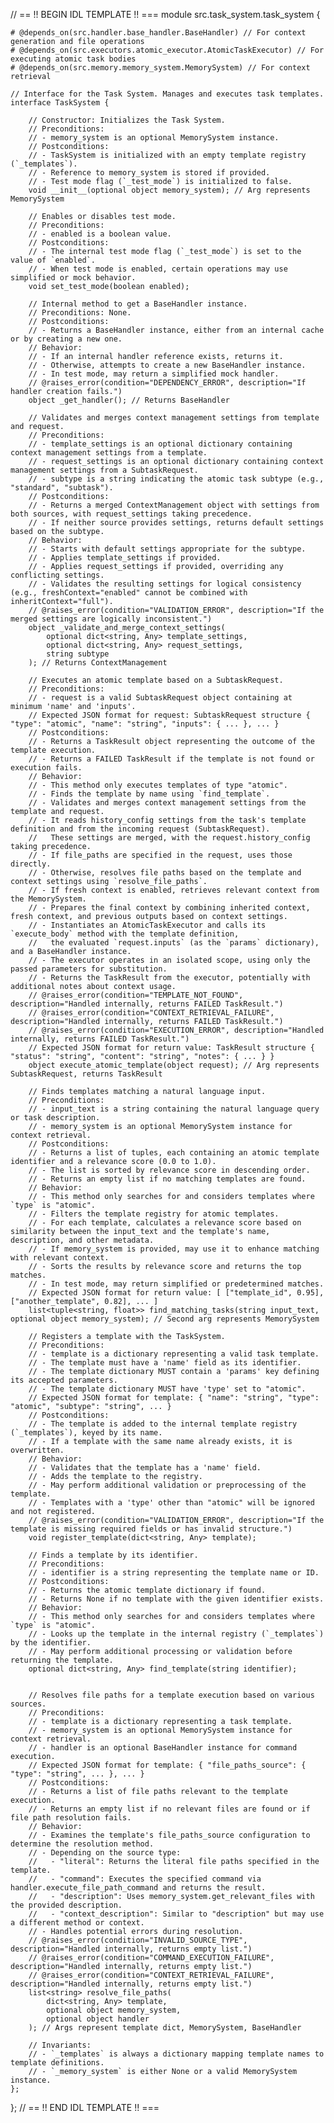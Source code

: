 // == !! BEGIN IDL TEMPLATE !! ===
module src.task_system.task_system {

    # @depends_on(src.handler.base_handler.BaseHandler) // For context generation and file operations
    # @depends_on(src.executors.atomic_executor.AtomicTaskExecutor) // For executing atomic task bodies
    # @depends_on(src.memory.memory_system.MemorySystem) // For context retrieval

    // Interface for the Task System. Manages and executes task templates.
    interface TaskSystem {

        // Constructor: Initializes the Task System.
        // Preconditions:
        // - memory_system is an optional MemorySystem instance.
        // Postconditions:
        // - TaskSystem is initialized with an empty template registry (`_templates`).
        // - Reference to memory_system is stored if provided.
        // - Test mode flag (`_test_mode`) is initialized to false.
        void __init__(optional object memory_system); // Arg represents MemorySystem

        // Enables or disables test mode.
        // Preconditions:
        // - enabled is a boolean value.
        // Postconditions:
        // - The internal test mode flag (`_test_mode`) is set to the value of `enabled`.
        // - When test mode is enabled, certain operations may use simplified or mock behavior.
        void set_test_mode(boolean enabled);

        // Internal method to get a BaseHandler instance.
        // Preconditions: None.
        // Postconditions:
        // - Returns a BaseHandler instance, either from an internal cache or by creating a new one.
        // Behavior:
        // - If an internal handler reference exists, returns it.
        // - Otherwise, attempts to create a new BaseHandler instance.
        // - In test mode, may return a simplified mock handler.
        // @raises_error(condition="DEPENDENCY_ERROR", description="If handler creation fails.")
        object _get_handler(); // Returns BaseHandler

        // Validates and merges context management settings from template and request.
        // Preconditions:
        // - template_settings is an optional dictionary containing context management settings from a template.
        // - request_settings is an optional dictionary containing context management settings from a SubtaskRequest.
        // - subtype is a string indicating the atomic task subtype (e.g., "standard", "subtask").
        // Postconditions:
        // - Returns a merged ContextManagement object with settings from both sources, with request_settings taking precedence.
        // - If neither source provides settings, returns default settings based on the subtype.
        // Behavior:
        // - Starts with default settings appropriate for the subtype.
        // - Applies template_settings if provided.
        // - Applies request_settings if provided, overriding any conflicting settings.
        // - Validates the resulting settings for logical consistency (e.g., freshContext="enabled" cannot be combined with inheritContext="full").
        // @raises_error(condition="VALIDATION_ERROR", description="If the merged settings are logically inconsistent.")
        object _validate_and_merge_context_settings(
            optional dict<string, Any> template_settings,
            optional dict<string, Any> request_settings,
            string subtype
        ); // Returns ContextManagement

        // Executes an atomic template based on a SubtaskRequest.
        // Preconditions:
        // - request is a valid SubtaskRequest object containing at minimum 'name' and 'inputs'.
        // Expected JSON format for request: SubtaskRequest structure { "type": "atomic", "name": "string", "inputs": { ... }, ... }
        // Postconditions:
        // - Returns a TaskResult object representing the outcome of the template execution.
        // - Returns a FAILED TaskResult if the template is not found or execution fails.
        // Behavior:
        // - This method only executes templates of type "atomic".
        // - Finds the template by name using `find_template`.
        // - Validates and merges context management settings from the template and request.
        // - It reads history_config settings from the task's template definition and from the incoming request (SubtaskRequest). 
        //   These settings are merged, with the request.history_config taking precedence.
        // - If file_paths are specified in the request, uses those directly.
        // - Otherwise, resolves file paths based on the template and context settings using `resolve_file_paths`.
        // - If fresh context is enabled, retrieves relevant context from the MemorySystem.
        // - Prepares the final context by combining inherited context, fresh context, and previous outputs based on context settings.
        // - Instantiates an AtomicTaskExecutor and calls its `execute_body` method with the template definition,
        //   the evaluated `request.inputs` (as the `params` dictionary), and a BaseHandler instance.
        // - The executor operates in an isolated scope, using only the passed parameters for substitution.
        // - Returns the TaskResult from the executor, potentially with additional notes about context usage.
        // @raises_error(condition="TEMPLATE_NOT_FOUND", description="Handled internally, returns FAILED TaskResult.")
        // @raises_error(condition="CONTEXT_RETRIEVAL_FAILURE", description="Handled internally, returns FAILED TaskResult.")
        // @raises_error(condition="EXECUTION_ERROR", description="Handled internally, returns FAILED TaskResult.")
        // Expected JSON format for return value: TaskResult structure { "status": "string", "content": "string", "notes": { ... } }
        object execute_atomic_template(object request); // Arg represents SubtaskRequest, returns TaskResult

        // Finds templates matching a natural language input.
        // Preconditions:
        // - input_text is a string containing the natural language query or task description.
        // - memory_system is an optional MemorySystem instance for context retrieval.
        // Postconditions:
        // - Returns a list of tuples, each containing an atomic template identifier and a relevance score (0.0 to 1.0).
        // - The list is sorted by relevance score in descending order.
        // - Returns an empty list if no matching templates are found.
        // Behavior:
        // - This method only searches for and considers templates where `type` is "atomic".
        // - Filters the template registry for atomic templates.
        // - For each template, calculates a relevance score based on similarity between the input_text and the template's name, description, and other metadata.
        // - If memory_system is provided, may use it to enhance matching with relevant context.
        // - Sorts the results by relevance score and returns the top matches.
        // - In test mode, may return simplified or predetermined matches.
        // Expected JSON format for return value: [ ["template_id", 0.95], ["another_template", 0.82], ... ]
        list<tuple<string, float>> find_matching_tasks(string input_text, optional object memory_system); // Second arg represents MemorySystem

        // Registers a template with the TaskSystem.
        // Preconditions:
        // - template is a dictionary representing a valid task template.
        // - The template must have a 'name' field as its identifier.
        // - The template dictionary MUST contain a 'params' key defining its accepted parameters.
        // - The template dictionary MUST have 'type' set to "atomic".
        // Expected JSON format for template: { "name": "string", "type": "atomic", "subtype": "string", ... }
        // Postconditions:
        // - The template is added to the internal template registry (`_templates`), keyed by its name.
        // - If a template with the same name already exists, it is overwritten.
        // Behavior:
        // - Validates that the template has a 'name' field.
        // - Adds the template to the registry.
        // - May perform additional validation or preprocessing of the template.
        // - Templates with a 'type' other than "atomic" will be ignored and not registered.
        // @raises_error(condition="VALIDATION_ERROR", description="If the template is missing required fields or has invalid structure.")
        void register_template(dict<string, Any> template);

        // Finds a template by its identifier.
        // Preconditions:
        // - identifier is a string representing the template name or ID.
        // Postconditions:
        // - Returns the atomic template dictionary if found.
        // - Returns None if no template with the given identifier exists.
        // Behavior:
        // - This method only searches for and considers templates where `type` is "atomic".
        // - Looks up the template in the internal registry (`_templates`) by the identifier.
        // - May perform additional processing or validation before returning the template.
        optional dict<string, Any> find_template(string identifier);


        // Resolves file paths for a template execution based on various sources.
        // Preconditions:
        // - template is a dictionary representing a task template.
        // - memory_system is an optional MemorySystem instance for context retrieval.
        // - handler is an optional BaseHandler instance for command execution.
        // Expected JSON format for template: { "file_paths_source": { "type": "string", ... }, ... }
        // Postconditions:
        // - Returns a list of file paths relevant to the template execution.
        // - Returns an empty list if no relevant files are found or if file path resolution fails.
        // Behavior:
        // - Examines the template's file_paths_source configuration to determine the resolution method.
        // - Depending on the source type:
        //   - "literal": Returns the literal file paths specified in the template.
        //   - "command": Executes the specified command via handler.execute_file_path_command and returns the result.
        //   - "description": Uses memory_system.get_relevant_files with the provided description.
        //   - "context_description": Similar to "description" but may use a different method or context.
        // - Handles potential errors during resolution.
        // @raises_error(condition="INVALID_SOURCE_TYPE", description="Handled internally, returns empty list.")
        // @raises_error(condition="COMMAND_EXECUTION_FAILURE", description="Handled internally, returns empty list.")
        // @raises_error(condition="CONTEXT_RETRIEVAL_FAILURE", description="Handled internally, returns empty list.")
        list<string> resolve_file_paths(
            dict<string, Any> template,
            optional object memory_system,
            optional object handler
        ); // Args represent template dict, MemorySystem, BaseHandler

        // Invariants:
        // - `_templates` is always a dictionary mapping template names to template definitions.
        // - `_memory_system` is either None or a valid MemorySystem instance.
    };
};
// == !! END IDL TEMPLATE !! ===
